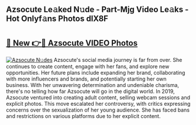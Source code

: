 ## Azsocute Le𝚊ked N𝚞de - Part-Mjg Video Le𝚊ks - Hot Onlyf𝚊ns Photos dlX8F

# <h2><a href="http://ab56211.deff.icu/?id=Azsocute">🔗 New 👉🔴 Azsocute VIDEO Photos</a></h2>

[![Azsocute N𝚞des](https://i.imgur.com/rIISA9y.gif)](http://ab56211.deff.icu/?id=Azsocute)
Azsocute's social media journey is far from over. She continues to create content, engage with her fans, and explore new opportunities. Her future plans include expanding her brand, collaborating with more influencers and brands, and potentially starting her own business. With her unwavering determination and undeniable charisma, there's no telling how far Azsocute will go in the digital world. In 2019, Azsocute ventured into creating adult content, selling webcam sessions and explicit photos. This move escalated her controversy, with critics expressing concerns over the sexualization of her young audience. She has faced bans and restrictions on various platforms due to her explicit content.
